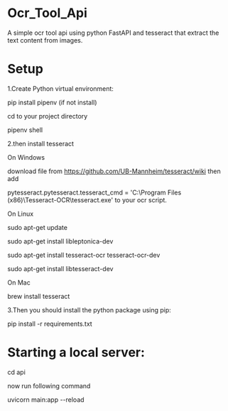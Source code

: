 # Ocr_Tool_Api
A simple ocr tool api using python FastAPI and tesseract that extract the text content from images.

# Setup 

1.Create Python virtual environment:

pip install pipenv (if not install)

cd to your project directory

pipenv shell

2.then install tesseract

On Windows

download file from https://github.com/UB-Mannheim/tesseract/wiki then add 

pytesseract.pytesseract.tesseract_cmd = 'C:\Program Files (x86)\Tesseract-OCR\tesseract.exe' to your ocr script.

On Linux

sudo apt-get update

sudo apt-get install libleptonica-dev 

sudo apt-get install tesseract-ocr tesseract-ocr-dev

sudo apt-get install libtesseract-dev

On Mac

brew install tesseract

3.Then you should install the python package using pip:

pip install -r requirements.txt


# Starting a local server:

cd api

now run following command

uvicorn main:app --reload
